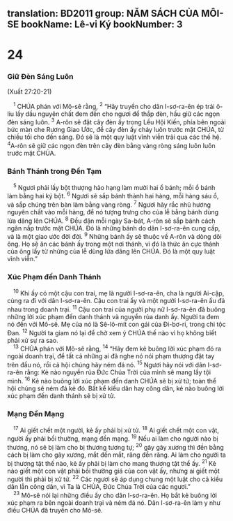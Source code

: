 translation: BD2011
group: NĂM SÁCH CỦA MÔI-SE
bookName: Lê-vi Ký 
bookNumber: 3
-------

<div class="title"><h1>24</h1><h3>Giữ Ðèn Sáng Luôn</h3><p>(Xuất 27:20-21)</p></div>
<span class="verse le_24_1"> <sup>1</sup> CHÚA phán với Mô-sê rằng, </span>
<span class="verse le_24_2"><sup>2</sup> “Hãy truyền cho dân I-sơ-ra-ên ép trái ô-liu lấy dầu nguyên chất đem đến cho ngươi để thắp đèn, hầu giữ các ngọn đèn sáng luôn. </span>
<span class="verse le_24_3"><sup>3</sup> A-rôn sẽ đặt cây đèn ấy trong Lều Hội Kiến, phía bên ngoài bức màn che Rương Giao Ước, để cây đèn ấy cháy luôn trước mặt CHÚA, từ chiều tối cho đến sáng. Ðó sẽ là một quy luật vĩnh viễn trải qua các thế hệ. </span>
<span class="verse le_24_4"><sup>4</sup>A-rôn sẽ giữ các ngọn đèn trên cây đèn bằng vàng ròng sáng luôn luôn trước mặt CHÚA.<br/></span>
<div class="title"><h3>Bánh Thánh trong Ðền Tạm</h3></div>
<span class="verse le_24_5"> <sup>5</sup> Ngươi phải lấy bột thượng hảo hạng làm mười hai ổ bánh; mỗi ổ bánh làm bằng hai ký bột. </span>
<span class="verse le_24_6"><sup>6</sup> Ngươi sẽ sắp bánh thành hai hàng, mỗi hàng sáu ổ, và sắp chúng trên bàn làm bằng vàng ròng. </span>
<span class="verse le_24_7"><sup>7</sup> Ngươi hãy rắc nhũ hương nguyên chất vào mỗi hàng, để nó tượng trưng cho của lễ bằng bánh dùng lửa dâng lên CHÚA. </span>
<span class="verse le_24_8"><sup>8</sup> Ðều đặn mỗi ngày Sa-bát, A-rôn sẽ sắp bánh cách ngăn nắp trước mặt CHÚA. Ðó là những bánh do dân I-sơ-ra-ên cung cấp, và là một giao ước đời đời. </span>
<span class="verse le_24_9"><sup>9</sup> Những bánh ấy sẽ thuộc về A-rôn và dòng dõi ông. Họ sẽ ăn các bánh ấy trong một nơi thánh, vì đó là thức ăn cực thánh của ông lấy từ những của lễ dùng lửa dâng lên CHÚA. Ðó là một quy luật vĩnh viễn.”<br/></span>
<div class="title"><h3>Xúc Phạm đến Danh Thánh</h3></div>
<span class="verse le_24_10"> <sup>10</sup> Khi ấy có một cậu con trai, mẹ là người I-sơ-ra-ên, cha là người Ai-cập, cùng ra đi với dân I-sơ-ra-ên. Cậu con trai ấy và một người I-sơ-ra-ên ẩu đả nhau trong doanh trại. </span>
<span class="verse le_24_11"><sup>11</sup> Cậu con trai của người phụ nữ I-sơ-ra-ên đã buông những lời xúc phạm đến danh thánh và nguyền rủa danh ấy. Người ta đem nó đến với Mô-sê. Mẹ của nó là Sê-lô-mít con gái của Ði-bơ-ri, trong chi tộc Ðan. </span>
<span class="verse le_24_12"><sup>12</sup> Người ta giam nó lại để chờ xem ý CHÚA thế nào vì họ không biết phải xử sự ra sao.<br/></span>
<span class="verse le_24_13"> <sup>13</sup> CHÚA phán với Mô-sê rằng, </span>
<span class="verse le_24_14"><sup>14</sup> “Hãy đem kẻ buông lời xúc phạm đó ra ngoài doanh trại, để tất cả những ai đã nghe nó nói phạm thượng đặt tay trên đầu nó, rồi cả hội chúng hãy ném đá nó. </span>
<span class="verse le_24_15"><sup>15</sup> Ngươi hãy nói với dân I-sơ-ra-ên rằng: Kẻ nào nguyền rủa Ðức Chúa Trời của mình sẽ mang lấy tội mình. </span>
<span class="verse le_24_16"><sup>16</sup> Kẻ nào buông lời xúc phạm đến danh CHÚA sẽ bị xử tử; toàn thể hội chúng sẽ ném đá kẻ đó. Bất kể kiều dân hay công dân, kẻ nào buông lời xúc phạm đến danh thánh sẽ bị xử tử.<br/></span>
<div class="title"><h3>Mạng Ðền Mạng</h3></div>
<span class="verse le_24_17"> <sup>17</sup> Ai giết chết một người, kẻ ấy phải bị xử tử. </span>
<span class="verse le_24_18"><sup>18</sup> Ai giết chết một con vật, người ấy phải bồi thường, mạng đền mạng. </span>
<span class="verse le_24_19"><sup>19</sup> Nếu ai làm cho người nào bị thương, nó sẽ bị làm cho bị thương tương tự; </span>
<span class="verse le_24_20"><sup>20</sup> gây gãy xương thì đền bằng cách bị làm cho gãy xương, mắt đền mắt, răng đền răng. Ai làm cho người ta bị thương tật thế nào, kẻ ấy phải bị làm cho mang thương tật thể ấy. </span>
<span class="verse le_24_21"><sup>21</sup> Kẻ nào giết một con vật phải bồi thường giá của con vật ấy, nhưng ai giết một người thì phải bị xử tử. </span>
<span class="verse le_24_22"><sup>22</sup> Các ngươi sẽ áp dụng chung một luật cho cả kiều dân lẫn công dân, vì Ta là CHÚA, Ðức Chúa Trời của các ngươi.”<br/></span>
<span class="verse le_24_23"> <sup>23</sup> Mô-sê nói lại những điều ấy cho dân I-sơ-ra-ên. Họ bắt kẻ buông lời xúc phạm ra bên ngoài doanh trại và ném đá nó. Dân I-sơ-ra-ên làm y như điều CHÚA đã truyền cho Mô-sê.<br/></span>
